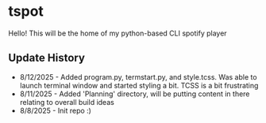 # tspot
Hello! This will be the home of my python-based CLI spotify player

## Update History
- 8/12/2025 - Added program.py, termstart.py, and style.tcss. Was able to launch terminal window and started styling a bit. TCSS is a bit frustrating
- 8/11/2025 - Added 'Planning' directory, will be putting content in there relating to overall build ideas
- 8/8/2025 - Init repo :)
